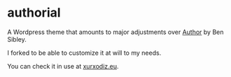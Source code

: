 authorial
=========

A Wordpress theme that amounts to major adjustments over [Author](https://github.com/BenSibley/Author) by Ben Sibley.

I forked to be able to customize it at will to my needs.

You can check it in use at [xurxodiz.eu](https://xurxodiz.eu/).
